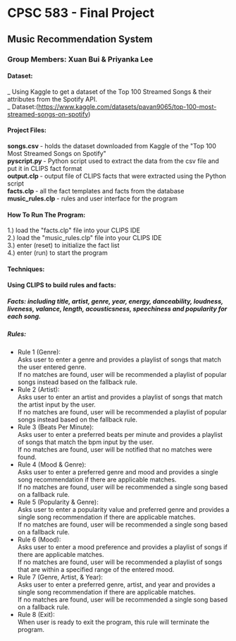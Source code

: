 # CPSC 583 - Final Project <br>
## Music Recommendation System <br>
### Group Members: Xuan Bui & Priyanka Lee <br>


#### Dataset: 
_ Using Kaggle to get a dataset of the Top 100 Streamed Songs & their attributes from the Spotify API. <br>
_ Dataset:(https://www.kaggle.com/datasets/pavan9065/top-100-most-streamed-songs-on-spotify)<br>

#### Project Files: <br> 
<b> songs.csv </b> - holds the dataset downloaded from Kaggle of the "Top 100 Most Streamed Songs on Spotify" <br>
<b> pyscript.py </b> - Python script used to extract the data from the csv file and put it in CLIPS fact format <br>
<b> output.clp </b> - output file of CLIPS facts that were extracted using the Python script <br> 
<b> facts.clp </b> - all the fact templates and facts from the database <br> 
<b> music_rules.clp </b> - rules and user interface for the program <br> 

#### How To Run The Program: <br> 
1.) load the "facts.clp" file into your CLIPS IDE <br>
2.) load the "music_rules.clp" file into your CLIPS IDE <br>
3.) enter (reset) to initialize the fact list <br>
4.) enter (run) to start the program <br> 

#### Techniques: <br>
#### Using CLIPS to build rules and facts: <br>
##### Facts: including title, artist, genre, year, energy, danceability, loudness, liveness, valance, length, acousticsness, speechiness and popularity for each song. <br>
##### Rules: <br>
  + Rule 1 (Genre): <br>
      Asks user to enter a genre and provides a playlist of songs that match the user entered genre. <br>
      If no matches are found, user will be recommended a playlist of popular songs instead based on the fallback rule. <br>
  + Rule 2 (Artist): <br> 
      Asks user to enter an artist and provides a playlist of songs that match the artist input by the user. <br>
      If no matches are found, user will be recommended a playlist of popular songs instead based on the fallback rule. <br>
  + Rule 3 (Beats Per Minute): <br>
      Asks user to enter a preferred beats per minute and provides a playlist of songs that match the bpm input by the user. <br>
      If no matches are found, user will be notified that no matches were found. <br>
  + Rule 4 (Mood & Genre): <br>
      Asks user to enter a preferred genre and mood and provides a single song recommendation if there are applicable matches. <br>
      If no matches are found, user will be recommended a single song based on a fallback rule. <br>
  + Rule 5 (Popularity & Genre): <br>
      Asks user to enter a popularity value and preferred genre and provides a single song recommendation if there are applicable matches. <br>
      If no matches are found, user will be recommended a single song based on a fallback rule. <br>
  + Rule 6 (Mood): <br>
      Asks user to enter a mood preference and provides a playlist of songs if there are applicable matches. <br>
      If no matches are found, user will be recommended a playlist of songs that are within a specified range of the entered mood. <br>
  + Rule 7 (Genre, Artist, & Year): <br>
      Asks user to enter a preferred genre, artist, and year and provides a single song recommendation if there are applicable matches. <br>
      If no matches are found, user will be recommended a single song based on a fallback rule. <br>
  + Rule 8 (Exit): <br>
      When user is ready to exit the program, this rule will terminate the program. <br> 
 
